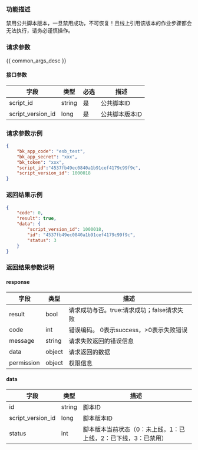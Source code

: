 ### 功能描述

禁用公共脚本版本，一旦禁用成功，不可恢复！且线上引用该版本的作业步骤都会无法执行，请务必谨慎操作。

### 请求参数

{{ common_args_desc }}

#### 接口参数

| 字段              | 类型   | 必选 | 描述           |
| ----------------- | ------ | ---- | -------------- |
| script_id         | string | 是   | 公共脚本ID     |
| script_version_id | long   | 是   | 公共脚本版本ID |


### 请求参数示例

```json
{
    "bk_app_code": "esb_test",
    "bk_app_secret": "xxx",
    "bk_token": "xxx",
    "script_id":"4537fb49ec0840a1b91cef4179c99f9c",
    "script_version_id": 1000018
}
```

### 返回结果示例

```json
{
    "code": 0,
    "result": true,
    "data": {
        "script_version_id": 1000018,
        "id": "4537fb49ec0840a1b91cef4179c99f9c",
        "status": 3
    }
}
```

### 返回结果参数说明

#### response

| 字段       | 类型   | 描述                                       |
| ---------- | ------ | ------------------------------------------ |
| result     | bool   | 请求成功与否。true:请求成功；false请求失败 |
| code       | int    | 错误编码。 0表示success，>0表示失败错误    |
| message    | string | 请求失败返回的错误信息                     |
| data       | object | 请求返回的数据                             |
| permission | object | 权限信息                                   |

#### data

| 字段              | 类型   | 描述                                                         |
| ----------------- | ------ | ------------------------------------------------------------ |
| id                | string | 脚本ID                                                       |
| script_version_id | long   | 脚本版本ID                                                   |
| status            | int    | 脚本版本当前状态（0：未上线，1：已上线，2：已下线，3：已禁用） |
